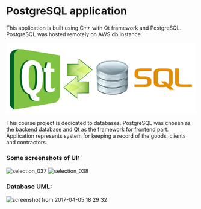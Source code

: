 # PostgreSQL application
This application is built using C++ with Qt framework and PostgreSQL. PostgreSQL was hosted remotely on AWS db instance.  

![alt tag](https://raw.githubusercontent.com/stand-by/Qt_PostgreSQL_application/master/resources/qt_sql.png)

This course project is dedicated to databases. PostgreSQL was chosen as the backend database and Qt as the framework for frontend part.
Application represents system for keeping a record of the goods, clients and contractors.

### Some screenshots of UI:

![selection_037](https://user-images.githubusercontent.com/13698885/45640487-17711780-bab3-11e8-8c2d-167514d550a9.jpg)
![selection_038](https://user-images.githubusercontent.com/13698885/45640488-17711780-bab3-11e8-9bdd-0699c67325e7.jpg)

### Database UML:
![screenshot from 2017-04-05 18 29 32](https://user-images.githubusercontent.com/13698885/45640531-3f607b00-bab3-11e8-9743-3a4d7f98b3d7.png)
